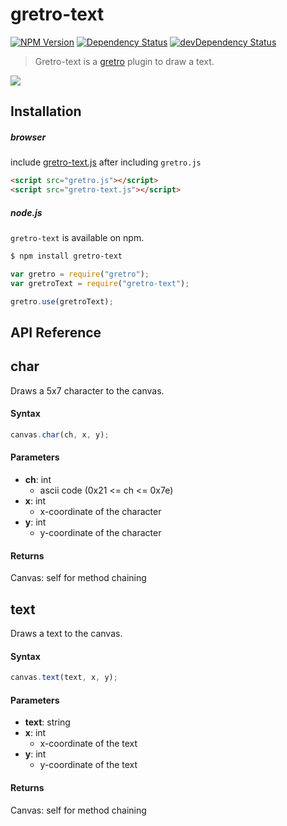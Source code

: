 # gretro-text
[![NPM Version](http://img.shields.io/npm/v/gretro-text.svg?style=flat)](https://www.npmjs.org/package/gretro-text)
[![Dependency Status](http://img.shields.io/david/mohayonao/gretro-text.svg?style=flat)](https://david-dm.org/mohayonao/gretro-text)
[![devDependency Status](http://img.shields.io/david/dev/mohayonao/gretro-text.svg?style=flat)](https://david-dm.org/mohayonao/gretro-text)

> Gretro-text is a [gretro](https://github.com/mohayonao/gretro) plugin to draw a text.

![](https://raw.githubusercontent.com/mohayonao/gretro-text/master/examples/ascii-table.png)

## Installation

##### browser

include [gretro-text.js](https://raw.githubusercontent.com/mohayonao/gretro-text/master/gretro-text.js) after including `gretro.js`


```html
<script src="gretro.js"></script>
<script src="gretro-text.js"></script>
```

##### node.js

`gretro-text` is available on npm.

```sh
$ npm install gretro-text
```

```javascript
var gretro = require("gretro");
var gretroText = require("gretro-text");

gretro.use(gretroText);
```

## API Reference

## char

Draws a 5x7 character to the canvas.

#### Syntax

```javascript
canvas.char(ch, x, y);
```

#### Parameters

  - **ch**: int
    - ascii code (0x21 <= ch <= 0x7e)
  - **x**: int
    - x-coordinate of the character
  - **y**: int
    - y-coordinate of the character

#### Returns

  Canvas: self for method chaining

## text

Draws a text to the canvas.

#### Syntax

```javascript
canvas.text(text, x, y);
```

#### Parameters

  - **text**: string
  - **x**: int
    - x-coordinate of the text
  - **y**: int
    - y-coordinate of the text

#### Returns

  Canvas: self for method chaining
